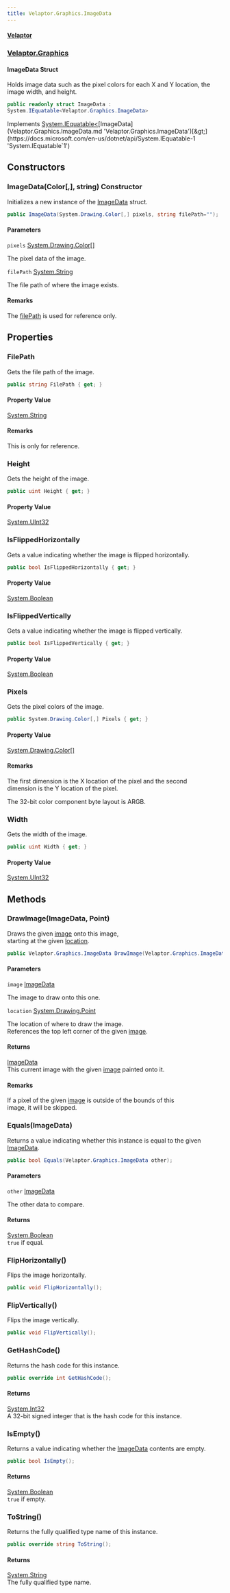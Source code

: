 ```yaml
---
title: Velaptor.Graphics.ImageData
---
```


#### [Velaptor](Namespaces.md 'Velaptor Namespaces')
### [Velaptor.Graphics](Velaptor.Graphics.md 'Velaptor.Graphics')

#### ImageData Struct

Holds image data such as the pixel colors for each X and Y location, the image width, and height.

```csharp
public readonly struct ImageData :
System.IEquatable<Velaptor.Graphics.ImageData>
```

Implements [System.IEquatable&lt;](https://docs.microsoft.com/en-us/dotnet/api/System.IEquatable-1 'System.IEquatable`1')[ImageData](Velaptor.Graphics.ImageData.md 'Velaptor.Graphics.ImageData')[&gt;](https://docs.microsoft.com/en-us/dotnet/api/System.IEquatable-1 'System.IEquatable`1')
## Constructors

<a name='Velaptor.Graphics.ImageData.ImageData(System.Drawing.Color[,],string)'></a>

### ImageData(Color[,], string) Constructor

Initializes a new instance of the [ImageData](Velaptor.Graphics.ImageData.md 'Velaptor.Graphics.ImageData') struct.

```csharp
public ImageData(System.Drawing.Color[,] pixels, string filePath="");
```
#### Parameters

<a name='Velaptor.Graphics.ImageData.ImageData(System.Drawing.Color[,],string).pixels'></a>

`pixels` [System.Drawing.Color](https://docs.microsoft.com/en-us/dotnet/api/System.Drawing.Color 'System.Drawing.Color')[[]](https://docs.microsoft.com/en-us/dotnet/api/System.Array 'System.Array')

The pixel data of the image.

<a name='Velaptor.Graphics.ImageData.ImageData(System.Drawing.Color[,],string).filePath'></a>

`filePath` [System.String](https://docs.microsoft.com/en-us/dotnet/api/System.String 'System.String')

The file path of where the image exists.

#### Remarks
The [filePath](Velaptor.Graphics.ImageData.md#filepath 'Velaptor.Graphics.ImageData.ImageData(System.Drawing.Color[,], string).filePath') is used for reference only.
## Properties

<a name='Velaptor.Graphics.ImageData.FilePath'></a>

### FilePath 

Gets the file path of the image.

```csharp
public string FilePath { get; }
```

#### Property Value
[System.String](https://docs.microsoft.com/en-us/dotnet/api/System.String 'System.String')

#### Remarks
This is only for reference.

<a name='Velaptor.Graphics.ImageData.Height'></a>

### Height 

Gets the height of the image.

```csharp
public uint Height { get; }
```

#### Property Value
[System.UInt32](https://docs.microsoft.com/en-us/dotnet/api/System.UInt32 'System.UInt32')

<a name='Velaptor.Graphics.ImageData.IsFlippedHorizontally'></a>

### IsFlippedHorizontally 

Gets a value indicating whether the image is flipped horizontally.

```csharp
public bool IsFlippedHorizontally { get; }
```

#### Property Value
[System.Boolean](https://docs.microsoft.com/en-us/dotnet/api/System.Boolean 'System.Boolean')

<a name='Velaptor.Graphics.ImageData.IsFlippedVertically'></a>

### IsFlippedVertically 

Gets a value indicating whether the image is flipped vertically.

```csharp
public bool IsFlippedVertically { get; }
```

#### Property Value
[System.Boolean](https://docs.microsoft.com/en-us/dotnet/api/System.Boolean 'System.Boolean')

<a name='Velaptor.Graphics.ImageData.Pixels'></a>

### Pixels 

Gets the pixel colors of the image.

```csharp
public System.Drawing.Color[,] Pixels { get; }
```

#### Property Value
[System.Drawing.Color](https://docs.microsoft.com/en-us/dotnet/api/System.Drawing.Color 'System.Drawing.Color')[[]](https://docs.microsoft.com/en-us/dotnet/api/System.Array 'System.Array')

#### Remarks
The first dimension is the X location of the pixel and the second  
dimension is the Y location of the pixel.  
  
The 32-bit color component byte layout is ARGB.

<a name='Velaptor.Graphics.ImageData.Width'></a>

### Width 

Gets the width of the image.

```csharp
public uint Width { get; }
```

#### Property Value
[System.UInt32](https://docs.microsoft.com/en-us/dotnet/api/System.UInt32 'System.UInt32')
## Methods

<a name='Velaptor.Graphics.ImageData.DrawImage(Velaptor.Graphics.ImageData,System.Drawing.Point)'></a>

### DrawImage(ImageData, Point) 

Draws the given [image](Velaptor.Graphics.ImageData.md#image 'Velaptor.Graphics.ImageData.DrawImage(Velaptor.Graphics.ImageData, System.Drawing.Point).image') onto this image,  
starting at the given [location](Velaptor.Graphics.ImageData.md#location 'Velaptor.Graphics.ImageData.DrawImage(Velaptor.Graphics.ImageData, System.Drawing.Point).location').

```csharp
public Velaptor.Graphics.ImageData DrawImage(Velaptor.Graphics.ImageData image, System.Drawing.Point location);
```
#### Parameters

<a name='Velaptor.Graphics.ImageData.DrawImage(Velaptor.Graphics.ImageData,System.Drawing.Point).image'></a>

`image` [ImageData](Velaptor.Graphics.ImageData.md 'Velaptor.Graphics.ImageData')

The image to draw onto this one.

<a name='Velaptor.Graphics.ImageData.DrawImage(Velaptor.Graphics.ImageData,System.Drawing.Point).location'></a>

`location` [System.Drawing.Point](https://docs.microsoft.com/en-us/dotnet/api/System.Drawing.Point 'System.Drawing.Point')

The location of where to draw the image.  
References the top left corner of the given [image](Velaptor.Graphics.ImageData.md#image 'Velaptor.Graphics.ImageData.DrawImage(Velaptor.Graphics.ImageData, System.Drawing.Point).image').

#### Returns
[ImageData](Velaptor.Graphics.ImageData.md 'Velaptor.Graphics.ImageData')  
This current image with the given [image](Velaptor.Graphics.ImageData.md#image 'Velaptor.Graphics.ImageData.DrawImage(Velaptor.Graphics.ImageData, System.Drawing.Point).image') painted onto it.

#### Remarks
If a pixel of the given [image](Velaptor.Graphics.ImageData.md#image 'Velaptor.Graphics.ImageData.DrawImage(Velaptor.Graphics.ImageData, System.Drawing.Point).image') is outside of the bounds of this  
image, it will be skipped.

<a name='Velaptor.Graphics.ImageData.Equals(Velaptor.Graphics.ImageData)'></a>

### Equals(ImageData) 

Returns a value indicating whether this instance is equal to the given [ImageData](Velaptor.Graphics.ImageData.md 'Velaptor.Graphics.ImageData').

```csharp
public bool Equals(Velaptor.Graphics.ImageData other);
```
#### Parameters

<a name='Velaptor.Graphics.ImageData.Equals(Velaptor.Graphics.ImageData).other'></a>

`other` [ImageData](Velaptor.Graphics.ImageData.md 'Velaptor.Graphics.ImageData')

The other data to compare.

#### Returns
[System.Boolean](https://docs.microsoft.com/en-us/dotnet/api/System.Boolean 'System.Boolean')  
`true` if equal.

<a name='Velaptor.Graphics.ImageData.FlipHorizontally()'></a>

### FlipHorizontally() 

Flips the image horizontally.

```csharp
public void FlipHorizontally();
```

<a name='Velaptor.Graphics.ImageData.FlipVertically()'></a>

### FlipVertically() 

Flips the image vertically.

```csharp
public void FlipVertically();
```

<a name='Velaptor.Graphics.ImageData.GetHashCode()'></a>

### GetHashCode() 

Returns the hash code for this instance.

```csharp
public override int GetHashCode();
```

#### Returns
[System.Int32](https://docs.microsoft.com/en-us/dotnet/api/System.Int32 'System.Int32')  
A 32-bit signed integer that is the hash code for this instance.

<a name='Velaptor.Graphics.ImageData.IsEmpty()'></a>

### IsEmpty() 

Returns a value indicating whether the [ImageData](Velaptor.Graphics.ImageData.md 'Velaptor.Graphics.ImageData') contents are empty.

```csharp
public bool IsEmpty();
```

#### Returns
[System.Boolean](https://docs.microsoft.com/en-us/dotnet/api/System.Boolean 'System.Boolean')  
`true` if empty.

<a name='Velaptor.Graphics.ImageData.ToString()'></a>

### ToString() 

Returns the fully qualified type name of this instance.

```csharp
public override string ToString();
```

#### Returns
[System.String](https://docs.microsoft.com/en-us/dotnet/api/System.String 'System.String')  
The fully qualified type name.
